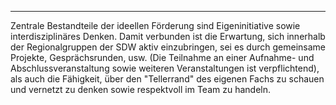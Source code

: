 ***

Zentrale Bestandteile der ideellen Förderung sind Eigeninitiative sowie interdisziplinäres Denken. Damit verbunden ist die Erwartung, sich innerhalb der Regionalgruppen der SDW aktiv einzubringen, sei es durch gemeinsame Projekte, Gesprächsrunden, usw. (Die Teilnahme an einer Aufnahme- und Abschlussveranstaltung sowie weiteren Veranstaltungen ist verpflichtend), als auch die Fähigkeit, über den "Tellerrand" des eigenen Fachs zu schauen und vernetzt zu denken sowie respektvoll im Team zu handeln.
